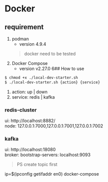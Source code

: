 # Docker

## requirement
1. podman
    * version 4.9.4
    > docker need to be tested
2. Docker Compose
    * version v2.27.0
6## How to use
```bash
$ chmod +x ./local-dev-starter.sh
$ ./local-dev-starter.sh {action} {service}
```
1. action: up | down
2. service: redis | kafka



###  redis-cluster
ui: http://localhost:8882/
<br>
node: 127.0.0.1:7000,127.0.0.1:7001,127.0.0.1:7002



### kafka
ui: http://localhost:18080
<br>
broker: bootstrap-servers: localhost:9093
<br>
> PS create topic first

ip=$(ipconfig getifaddr en0) docker-compose
